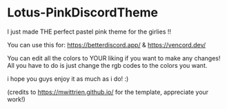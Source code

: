 # Lotus-PinkDiscordTheme
I just made THE perfect pastel pink theme for the girlies !!

You can use this for: https://betterdiscord.app/ & https://vencord.dev/

You can edit all the colors to YOUR liking if you want to make any changes! 
All you have to do is just change the rgb codes to the colors you want.

i hope you guys enjoy it as much as i do! :)

(credits to  https://mwittrien.github.io/ for the template, appreciate your work!)
